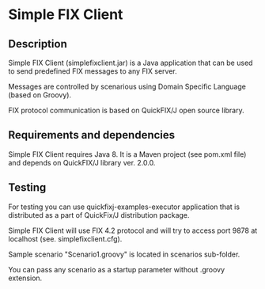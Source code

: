 # Simple FIX Client
## Description
Simple FIX Client (simplefixclient.jar) is a Java application that can be used to send predefined FIX messages to any FIX server. 

Messages are controlled by scenarious using Domain Specific Language (based on Groovy).

FIX protocol communication is based on QuickFIX/J open source library.


## Requirements and dependencies
Simple FIX Client requires Java 8. It is a Maven project (see pom.xml file) and depends on QuickFIX/J library ver. 2.0.0.


## Testing
For testing you can use quickfixj-examples-executor application that is distributed as a part of QuickFix/J distribution package.

Simple FIX Client will use FIX 4.2 protocol and will try to access port 9878 at localhost (see. simplefixclient.cfg).

Sample scenario "Scenario1.groovy" is located in scenarios sub-folder. 

You can pass any scenario as a startup parameter without .groovy extension.
